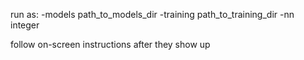 run as: -models path_to_models_dir -training path_to_training_dir -nn integer

follow on-screen instructions after they show up
